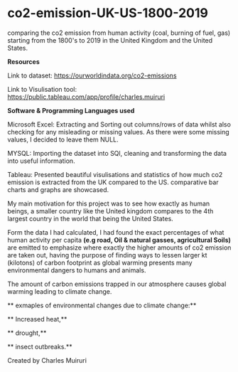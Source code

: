 # co2-emission-UK-US-1800-2019

comparing the co2 emission from human activity (coal, burning of fuel, gas) starting from the 1800's to 2019
in the United Kingdom and the United States.

**Resources**

Link to dataset: https://ourworldindata.org/co2-emissions

Link to Visulisation tool: https://public.tableau.com/app/profile/charles.muiruri


**Software & Programming Languages used**

Microsoft Excel: Extracting and Sorting out columns/rows of data whilst also checking for any misleading or missing values. 
As there were some missing values, I decided to leave them NULL.

MYSQL: Importing the dataset into SQl, cleaning and transforming the data into useful information.

Tableau: Presented beautiful visulisations and statistics of how much co2 emission is extracted from the UK compared to the US. comparative bar charts and graphs are showcased. 


My main motivation for this project was to see how exactly as human beings, a smaller country like the United kingdom compares to the 4th largest country in the world that being the United States. 

Form the data I had calculated, I had found the exact percentages of what human activity per capita **(e.g road, Oil & natural gasses, agricultural Soils)** are emitted to emphasize where exactly the higher amounts of co2 emission are taken out, having the purpose of finding ways to lessen larger kt (kilotons) of carbon footprint as global warming presents many environmental dangers to humans and animals. 

The amount of carbon emissions trapped in our atmosphere causes global warming leading to climate change.

** exmaples of environmental changes due to climate change:**

** Increased heat,** 
 
** drought,**
 
** insect outbreaks.**



Created by Charles Muiruri

